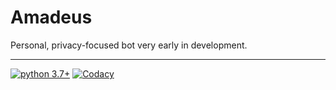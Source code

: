 # Amadeus

Personal, privacy-focused bot very early in development.

------

[![python 3.7+](https://img.shields.io/badge/python-3.7%2B-blue.svg)](https://python.org) [![Codacy](https://img.shields.io/codacy/grade/bba9cf4d72fd470193053299e83ae157)](https://www.codacy.com/manual/Tawmy/AmadeusBotNeo)

